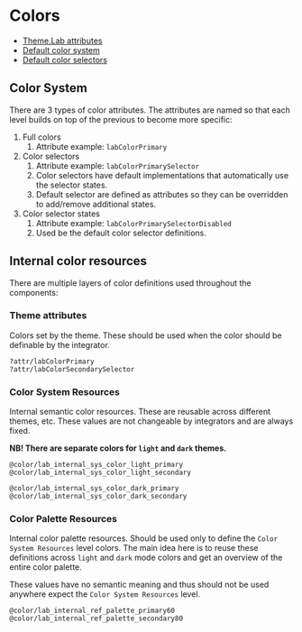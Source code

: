# Colors

* [Theme.Lab attributes](https://git.lab.mobi/tools/android-tools/labcomponents-android/-/blob/develop/lib/java/mobi/lab/components/color/res/values/attrs.xml)
* [Default color system](https://git.lab.mobi/tools/android-tools/labcomponents-android/-/tree/develop/lib/java/mobi/lab/components/color/res/values/colors.xml)
* [Default color selectors](https://git.lab.mobi/tools/android-tools/labcomponents-android/-/tree/develop/lib/java/mobi/lab/components/color/res/color)

## Color System

There are 3 types of color attributes. The attributes are named so that each level builds on top of the previous to become more specific:
1. Full colors 
   1. Attribute example: `labColorPrimary`
2. Color selectors 
   1. Attribute example: `labColorPrimarySelector`
   2. Color selectors have default implementations that automatically use the selector states.
   3. Default selector are defined as attributes so they can be overridden to add/remove additional states.
3. Color selector states
   1. Attribute example: `labColorPrimarySelectorDisabled`
   1. Used be the default color selector definitions.

## Internal color resources 

There are multiple layers of color definitions used throughout the components:

### Theme attributes

Colors set by the theme. These should be used when the color should be definable by the integrator.

```
?attr/labColorPrimary
?attr/labColorSecondarySelector
```

### Color System Resources

Internal semantic color resources. These are reusable across different themes, etc. These values are not changeable by integrators and are always fixed.

**NB! There are separate colors for `light` and `dark` themes.**

```
@color/lab_internal_sys_color_light_primary
@color/lab_internal_sys_color_light_secondary

@color/lab_internal_sys_color_dark_primary
@color/lab_internal_sys_color_dark_secondary
```

### Color Palette Resources

Internal color palette resources. Should be used only to define the `Color System Resources` level colors. 
The main idea here is to reuse these definitions across `light` and `dark` mode colors and get an overview of the entire color palette.

These values have no semantic meaning and thus should not be used anywhere expect the `Color System Resources` level.

```
@color/lab_internal_ref_palette_primary60
@color/lab_internal_ref_palette_secondary80
```
